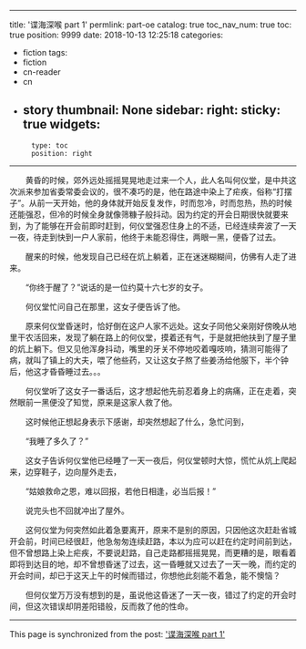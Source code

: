 
---
title: '谍海深喉  part 1'
permlink: part-oe
catalog: true
toc_nav_num: true
toc: true
position: 9999
date: 2018-10-13 12:25:18
categories:
- fiction
tags:
- fiction
- cn-reader
- cn
- story
thumbnail: None
sidebar:
    right:
        sticky: true
widgets:
    -
        type: toc
        position: right
---


<html>
<p>　　黄昏的时候，郊外远处摇摇晃晃地走过来一个人，此人名叫何仪堂，是中共这次派来参加省委常委会议的，很不凑巧的是，他在路途中染上了疟疾，俗称“打摆子”。从前一天开始，他的身体就开始反复发作，时而忽冷，时而忽热，热的时候还能强忍，但冷的时候全身就像筛糠子般抖动。因为约定的开会日期很快就要来到，为了能够在开会前即时赶到，何仪堂强忍住身上的不适，已经连续奔波了一天一夜，待走到快到一户人家前，他终于未能忍得住，两眼一黑，便昏了过去。</p>
<p>　　醒来的时候，他发现自己已经在炕上躺着，正在迷迷糊糊间，仿佛有人走了进来。</p>
<p>　　“你终于醒了？”说话的是一位约莫十六七岁的女子。</p>
<p>　　何仪堂忙问自己在那里，这女子便告诉了他。</p>
<p>　　原来何仪堂昏迷时，恰好倒在这户人家不远处。这女子同他父亲刚好傍晚从地里干农活回来，发现了躺在路上的何仪堂，摸着还有气，于是就把他扶到了屋子里的炕上躺下。但又见他浑身抖动，嘴里的牙关不停地咬着嘎吱响，猜测可能得了病，就叫了镇上的大夫，喂了他些药，又让这女子熬了些姜汤给他服下，半个钟后，他这才昏昏睡过去。。。</p>
<p>　　何仪堂听了这女子一番话后，这才想起他先前忍着身上的病痛，正在走着，突然眼前一黑便没了知觉，原来是这家人救了他。</p>
<p>　　这时候他正想起身表示下感谢，却突然想起了什么，急忙问到，</p>
<p>　　“我睡了多久了？”</p>
<p>　　这女子告诉何仪堂他已经睡了一天一夜后，何仪堂顿时大惊，慌忙从炕上爬起来，边穿鞋子，边向屋外走去，</p>
<p>　　“姑娘救命之恩，难以回报，若他日相逢，必当后报！”</p>
<p>　　说完头也不回就冲出了屋外。</p>
<p>　　这何仪堂为何突然如此着急要离开，原来不是别的原因，只因他这次赶赴省城开会前，时间已经很赶，他急匆匆连续赶路，本以为应可以赶在约定时间前到达，但不曾想路上染上疟疾，不要说赶路，自己走路都摇摇晃晃，而更糟的是，眼看着即将到达目的地，却不曾想昏迷了过去，这一昏睡就又过去了一天一晚，而约定的开会时间，却已于这天上午的时候而错过，你想他此刻能不着急，能不懊恼？</p>
<p>　　但何仪堂万万没有想到的是，虽说他这昏迷了一天一夜，错过了约定的开会时间，但这次错误却阴差阳错般，反而救了他的性命。</p>
</html>

- - -

This page is synchronized from the post: ['谍海深喉  part 1'](https://steemit.com/@rivalhw/part-oe)
